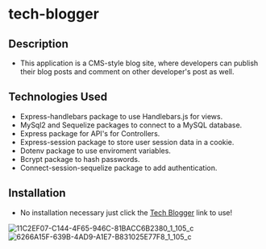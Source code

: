 # tech-blogger

## Description
* This application is a CMS-style blog site, where developers can publish their blog posts and comment on other developer's post as well. 

## Technologies Used
* Express-handlebars package to use Handlebars.js for views.
* MySql2 and Sequelize packages to connect to a MySQL database. 
* Express package for API's for Controllers.
* Express-session package to store user session data in a cookie.
* Dotenv package to use enviroment variables.
* Bcrypt package to hash passwords.
* Connect-session-sequelize package to add authentication.

## Installation 
* No installation necessary just click the <a href="https://nameless-bastion-05437.herokuapp.com/">Tech Blogger</a> link to use!

![11C2EF07-C144-4F65-946C-81BACC6B2380_1_105_c](https://user-images.githubusercontent.com/80868375/127794134-a517c241-5954-4fb9-b6a0-980fe8cb6846.jpeg)
![6266A15F-639B-4AD9-A1E7-B831025E77F8_1_105_c](https://user-images.githubusercontent.com/80868375/127794138-ddab890b-0bbc-4899-9679-5977ede6c868.jpeg)

